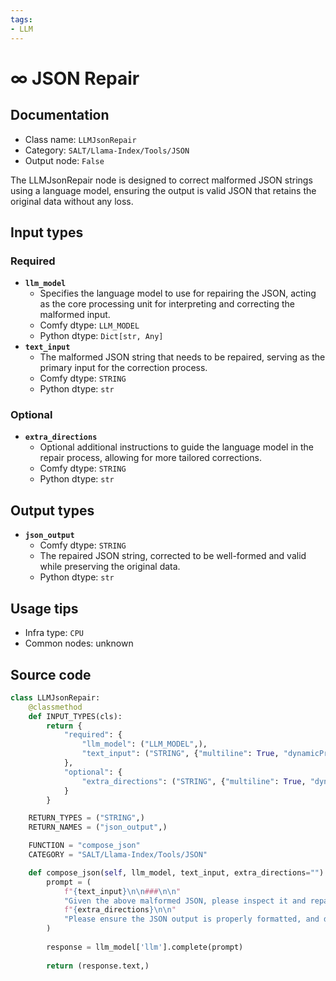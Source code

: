 ```yaml
---
tags:
- LLM
---
```


# ∞ JSON Repair
## Documentation
- Class name: `LLMJsonRepair`
- Category: `SALT/Llama-Index/Tools/JSON`
- Output node: `False`

The LLMJsonRepair node is designed to correct malformed JSON strings using a language model, ensuring the output is valid JSON that retains the original data without any loss.
## Input types
### Required
- **`llm_model`**
    - Specifies the language model to use for repairing the JSON, acting as the core processing unit for interpreting and correcting the malformed input.
    - Comfy dtype: `LLM_MODEL`
    - Python dtype: `Dict[str, Any]`
- **`text_input`**
    - The malformed JSON string that needs to be repaired, serving as the primary input for the correction process.
    - Comfy dtype: `STRING`
    - Python dtype: `str`
### Optional
- **`extra_directions`**
    - Optional additional instructions to guide the language model in the repair process, allowing for more tailored corrections.
    - Comfy dtype: `STRING`
    - Python dtype: `str`
## Output types
- **`json_output`**
    - Comfy dtype: `STRING`
    - The repaired JSON string, corrected to be well-formed and valid while preserving the original data.
    - Python dtype: `str`
## Usage tips
- Infra type: `CPU`
- Common nodes: unknown


## Source code
```python
class LLMJsonRepair:
    @classmethod
    def INPUT_TYPES(cls):
        return {
            "required": {
                "llm_model": ("LLM_MODEL",),
                "text_input": ("STRING", {"multiline": True, "dynamicPrompts": False, "placeholder": "Malformed JSON..."}),
            },
            "optional": {
                "extra_directions": ("STRING", {"multiline": True, "dynamicPrompts": False, "placeholder": "Extra directions for the LLM to follow..."}),
            }
        }

    RETURN_TYPES = ("STRING",)
    RETURN_NAMES = ("json_output",)

    FUNCTION = "compose_json"
    CATEGORY = "SALT/Llama-Index/Tools/JSON"

    def compose_json(self, llm_model, text_input, extra_directions=""):
        prompt = (
            f"{text_input}\n\n###\n\n"
            "Given the above malformed JSON, please inspect it and repair it so that it's valid JSON, without changing or loosing any data if possible."
            f"{extra_directions}\n\n"
            "Please ensure the JSON output is properly formatted, and does not omit any data."
        )
        
        response = llm_model['llm'].complete(prompt)
        
        return (response.text,)

```
